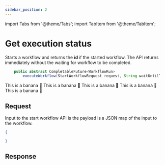 ```yaml
---
sidebar_position: 2
---
```


import Tabs from '@theme/Tabs';
import TabItem from '@theme/TabItem';

# Get execution status
Starts a workflow and returns the **id** if the started workflow.  The API returns immediately without the waiting for workflow to be completed.

<Tabs>
<TabItem value="Java" label="Java">

```java
    public abstract CompletableFuture<WorkflowRun>
        executeWorkflow(StartWorkflowRequest request, String waitUntilTask);
```
</TabItem>

  <TabItem value="Golang" label="Golang">
    This is a banana 🍌
  </TabItem>
  <TabItem value="Python" label="Python">
      This is a banana 🍌
  </TabItem>
  <TabItem value="CSharp" label="CSharp">
      This is a banana 🍌
  </TabItem>
  <TabItem value="Javascript" label="Javascript">
        This is a banana 🍌
    </TabItem>
    <TabItem value="Clojure" label="Clojure">
        This is a banana 🍌
    </TabItem>
</Tabs>

## Request
Input to the start workflow API is the payload is a JSON map of the input to the workflow.
```json
{

}
```

## Response
